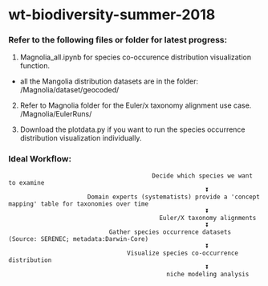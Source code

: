 # wt-biodiversity-summer-2018
### Refer to the following files or folder for latest progress:
1. Magnolia_all.ipynb for species co-occurence distribution visualization function. 

- all the Mangolia distribution datasets are in the folder: /Magnolia/dataset/geocoded/

2. Refer to Magnolia folder for the Euler/x taxonomy alignment use case.  /Magnolia/EulerRuns/

3. Download the plotdata.py if you want to run the species occurrence distribution visualization individually.

### Ideal Workflow:

```                                           
                                        Decide which species we want to examine 
                                                       ⏬
                      Domain experts (systematists) provide a 'concept mapping' table for taxonomies over time
                                                       ⏬
                                          Euler/X taxonomy alignments 
                                                       ⏬
                            Gather species occurrence datasets (Source: SERENEC; metadata:Darwin-Core)
                                                       ⏬
                                 Visualize species co-occurrence distribution 
                                                       ⏬
                                            niche modeling analysis
                                                      
```
